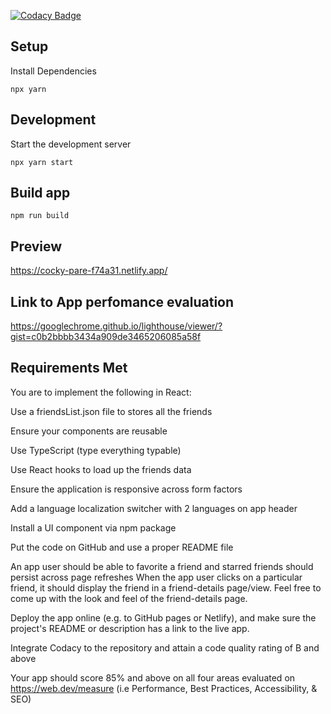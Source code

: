 [![Codacy Badge](https://app.codacy.com/project/badge/Grade/b7ce804861ac4e1daac767088844ad3e)](https://www.codacy.com/gh/ednut/1wa/dashboard?utm_source=github.com&utm_medium=referral&utm_content=ednut/1wa&utm_campaign=Badge_Grade)

## Setup

Install Dependencies

`npx yarn`

## Development

Start the development server

`npx yarn start`

## Build app

`npm run build`

## Preview

https://cocky-pare-f74a31.netlify.app/

## Link to App perfomance evaluation

https://googlechrome.github.io/lighthouse/viewer/?gist=c0b2bbbb3434a909de3465206085a58f

## Requirements Met

You are to implement the following in React:

Use a friendsList.json file to stores all the friends

Ensure your components are reusable

Use TypeScript (type everything typable)

Use React hooks to load up the friends data

Ensure the application is responsive across form factors

Add a language localization switcher with 2 languages on app header

Install a UI component via npm package

Put the code on GitHub and use a proper README file

An app user should be able to favorite a friend and starred friends should persist across page refreshes When the app user clicks on a particular friend, it should display the friend in a friend-details page/view. Feel free to come up with the look and feel of the friend-details page.

Deploy the app online (e.g. to GitHub pages or Netlify), and make sure the project's README or description has a link to the live app.

Integrate Codacy to the repository and attain a code quality rating of B and above

Your app should score 85% and above on all four areas evaluated on https://web.dev/measure (i.e Performance, Best Practices, Accessibility, & SEO)
